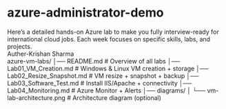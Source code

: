 # azure-administrator-demo
Here’s a detailed hands-on Azure lab to make you fully interview-ready for international cloud jobs. Each week focuses on specific skills, labs, and projects.
<br>
Auther-Krishan Sharma
<br>
azure-vm-labs/
│── README.md                # Overview of all labs
│── Lab01_VM_Creation.md     # Windows & Linux VM creation + storage
│── Lab02_Resize_Snapshot.md # VM resize + snapshot + backup
│── Lab03_Software_Test.md   # Install IIS/Apache + connectivity
│── Lab04_Monitoring.md      # Azure Monitor + Alerts
│── diagrams/
│    └── vm-lab-architecture.png  # Architecture diagram (optional)
